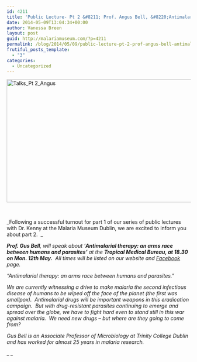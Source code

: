 ```yaml
---
id: 4211
title: 'Public Lecture- Pt 2 &#8211; Prof. Angus Bell, &#8220;Antimalarial therapy: an arms race between humans and parasites.&#8221;'
date: 2014-05-09T13:04:34+00:00
author: Vanessa Breen
layout: post
guid: http://malariamuseum.com/?p=4211
permalink: /blog/2014/05/09/public-lecture-pt-2-prof-angus-bell-antimalarial-therapy-an-arms-race-between-humans-and-parasites/
frutiful_posts_template:
  - "3"
categories:
  - Uncategorized
---
```

<img class="alignnone  wp-image-4221" src="http://malariamuseum.com/wp-content/uploads/2014/05/Talks_Pt-2_Angus-300x175.jpg" alt="Talks_Pt 2_Angus" width="577" height="336" srcset="http://malariamuseum.com/wp-content/uploads/2014/05/Talks_Pt-2_Angus-300x175.jpg 300w, http://malariamuseum.com/wp-content/uploads/2014/05/Talks_Pt-2_Angus.jpg 960w" sizes="(max-width: 577px) 100vw, 577px" />

&nbsp;

_Following a successful turnout for part 1 of our series of public lectures with Dr. Kenny at the Malaria Museum Dublin, we are excited to inform you about part 2.  _

_**Prof. Gus Bell**, will speak about &#8216;**Antimalarial therapy: an arms race between humans and parasites&#8217;** at the **Tropical Medical Bureau, at 18.30 on Mon. 12th May.**  All times will be listed on our website and [Facebook](https://www.facebook.com/events/291399951036054/?context=create&source=49) page._

_“Antimalarial therapy: an arms race between humans and parasites.”_

_We are currently witnessing a drive to make malaria the second infectious disease of humans to be wiped off the face of the planet (the first was smallpox).  Antimalarial drugs will be important weapons in this eradication campaign.  But with drug-resistant parasites continuing to emerge and spread over the globe, we have to fight hard even to stand still in this war against malaria.  We need new drugs – but where are they going to come from?_
  
_Gus Bell is an Associate Professor of Microbiology at Trinity College Dublin and has worked for almost 25 years in malaria research._

_ _
